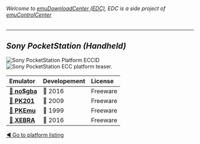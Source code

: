 ###### Welcome to [emuDownloadCenter (EDC)](https://github.com/PhoenixInteractiveNL/emuDownloadCenter/wiki/), EDC is a side project of [emuControlCenter](https://github.com/PhoenixInteractiveNL/emuControlCenter/wiki/)
***
## _Sony PocketStation (Handheld)_
![](https://raw.githubusercontent.com/wiki/PhoenixInteractiveNL/emuDownloadCenter/images_platform/ecc_pstation_cell.png "Sony PocketStation Platform ECCID")
![](https://raw.githubusercontent.com/wiki/PhoenixInteractiveNL/emuDownloadCenter/images_platform/ecc_pstation_teaser.png "Sony PocketStation ECC platform teaser.")

| Emulator | Developement | License |
|:---------|:-------------|:--------|
| [:file_folder: **no$gba**](https://github.com/PhoenixInteractiveNL/emuDownloadCenter/wiki/Emulator-nogba#menu) | :large_blue_circle: 2016 | Freeware |
| [:file_folder: **PK201**](https://github.com/PhoenixInteractiveNL/emuDownloadCenter/wiki/Emulator-pk201#menu) | :red_circle: 2009 | Freeware |
| [:file_folder: **PKEmu**](https://github.com/PhoenixInteractiveNL/emuDownloadCenter/wiki/Emulator-pkemu#menu) | :red_circle: 1999 | Freeware |
| [:file_folder: **XEBRA**](https://github.com/PhoenixInteractiveNL/emuDownloadCenter/wiki/Emulator-xebra#menu) | :large_blue_circle: 2016 | Freeware |

[:arrow_backward: Go to platform listing](https://github.com/PhoenixInteractiveNL/emuDownloadCenter/wiki/EDC-Platform-List)
